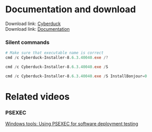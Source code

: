 # Documentation and download
Download link: [Cyberduck](https://cyberduck.io/download/) <br />
Download link: [Documentation](https://docs.cyberduck.io/cyberduck/faq/) <br />

### Silent commands
```powershell
# Make sure that executable name is correct
cmd /c Cyberduck-Installer-8.6.3.40040.exe /?

cmd /c Cyberduck-Installer-8.6.3.40040.exe /S

cmd /c Cyberduck-Installer-8.6.3.40040.exe /S InstallBonjour=0
```

# Related videos <br />
###  PSEXEC
[Windows tools: Using PSEXEC for software deployment testing](https://youtu.be/9ywdTna_TLc) <br />